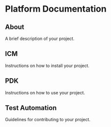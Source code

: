 # Platform Documentation

## About

A brief description of your project.

## ICM

Instructions on how to install your project.

## PDK

Instructions on how to use your project.

## Test Automation

Guidelines for contributing to your project.
